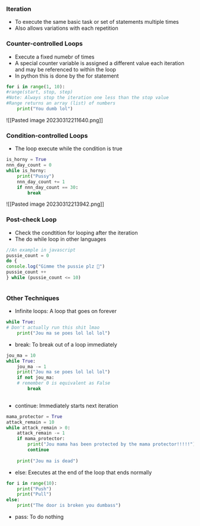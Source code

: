### Iteration
* To execute the same basic task or set of statements multiple times
* Also allows variations with each repetition

### Counter-controlled Loops
* Execute a fixed numebr of times
* A special counter variable is assigned a different value each iteration and may be referenced to within the loop
* In python this is done by the for statement
```python
for i in range(1, 10):
#range(start, stop, step)
#Note: Always stop the iteration one less than the stop value
#Range returns an array (list) of numbers
	print("You dumb lol")
```

![[Pasted image 20230312211640.png]]

### Condition-controlled Loops
* The loop execute while the condition is true
```python
is_horny = True
nnn_day_count = 0
while is_horny:
	print("Pussy")
	nnn_day_count += 1
	if nnn_day_count == 30:
		break
```
![[Pasted image 20230312213942.png]]

### Post-check Loop
* Check the condtition for looping after the iteration
*  The do while loop in other languages
```javascript
//An example in javascript
pussie_count = 0
do {
console.log("Gimme the pussie plz 🥺")
pussie_count ++
} while (pussie_count <= 10)
```
```python
```

### Other Techniques
* Infinite loops: A loop that goes on forever
```python
while True:
# Don't actually run this shit lmao
	print("Jou ma se poes lol lol lol")
```
* break: To break out of a loop immediately
```python
jou_ma = 10
while True:
	jou_ma -= 1
	print("Jou ma se poes lol lol lol")
	if not jou_ma:
	# remember 0 is equivalent as False
		break
	
```

* continue: Immediately starts next iteration
```python
mama_protector = True
attack_remain = 10
while attack_remain > 0:
	attack_remain -= 1
	if mama_protector:
		print("Jou mama has been protected by the mama protector!!!!!")
		continue
	
	print("Jou ma is dead")
```
* else: Executes at the end of the loop that ends normally
```python
for i in range(10):
	print("Push")
	print("Pull")
else:
	print("The door is broken you dumbass")
```
* pass: To do nothing
